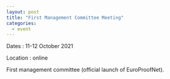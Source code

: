 ```yaml
---
layout: post
title: "First Management Committee Meeting"
categories:
  - event
---
```


Dates
:	11-12 October 2021

Location
:	online

First management committee (official launch of EuroProofNet).
